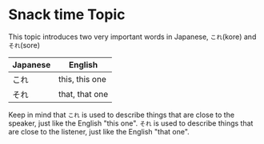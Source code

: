 # Snack time Topic

This topic introduces two very important words in Japanese, `これ`(kore) and `それ`(sore)

| Japanese | English |
| --- | --- |
| これ | this, this one |
| それ | that, that one |

Keep in mind that `これ` is used to describe things that are close to the speaker, just like the English "this one". `それ` is used to describe things that are close to the listener, just like the English "that one".